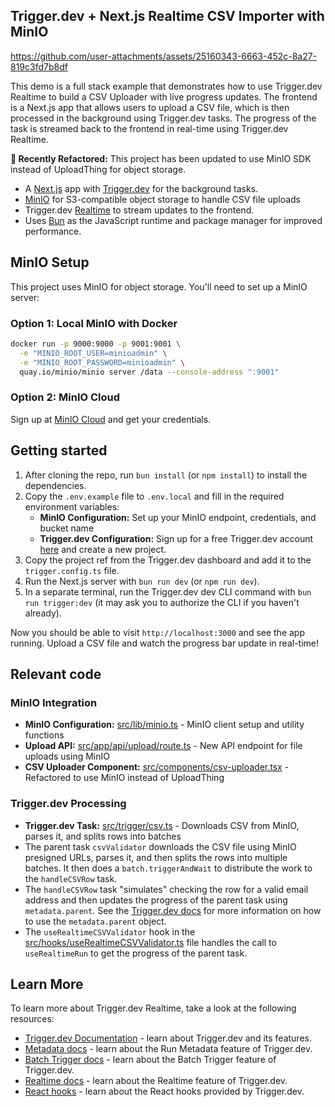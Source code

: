 ## Trigger.dev + Next.js Realtime CSV Importer with MinIO

https://github.com/user-attachments/assets/25160343-6663-452c-8a27-819c3fd7b8df

This demo is a full stack example that demonstrates how to use Trigger.dev Realtime to build a CSV Uploader with live progress updates. The frontend is a Next.js app that allows users to upload a CSV file, which is then processed in the background using Trigger.dev tasks. The progress of the task is streamed back to the frontend in real-time using Trigger.dev Realtime.

**🔄 Recently Refactored:** This project has been updated to use MinIO SDK instead of UploadThing for object storage.

- A [Next.js](https://nextjs.org/) app with [Trigger.dev](https://trigger.dev/) for the background tasks.
- [MinIO](https://min.io/) for S3-compatible object storage to handle CSV file uploads
- Trigger.dev [Realtime](https://trigger.dev/launchweek/0/realtime) to stream updates to the frontend.
- Uses [Bun](https://bun.sh/) as the JavaScript runtime and package manager for improved performance.

## MinIO Setup

This project uses MinIO for object storage. You'll need to set up a MinIO server:

### Option 1: Local MinIO with Docker

```bash
docker run -p 9000:9000 -p 9001:9001 \
  -e "MINIO_ROOT_USER=minioadmin" \
  -e "MINIO_ROOT_PASSWORD=minioadmin" \
  quay.io/minio/minio server /data --console-address ":9001"
```

### Option 2: MinIO Cloud

Sign up at [MinIO Cloud](https://min.io/cloud) and get your credentials.

## Getting started

1. After cloning the repo, run `bun install` (or `npm install`) to install the dependencies.
2. Copy the `.env.example` file to `.env.local` and fill in the required environment variables:
   - **MinIO Configuration:** Set up your MinIO endpoint, credentials, and bucket name
   - **Trigger.dev Configuration:** Sign up for a free Trigger.dev account [here](https://cloud.trigger.dev/login) and create a new project.
3. Copy the project ref from the Trigger.dev dashboard and add it to the `trigger.config.ts` file.
4. Run the Next.js server with `bun run dev` (or `npm run dev`).
5. In a separate terminal, run the Trigger.dev dev CLI command with `bun run trigger:dev` (it may ask you to authorize the CLI if you haven't already).

Now you should be able to visit `http://localhost:3000` and see the app running. Upload a CSV file and watch the progress bar update in real-time!

## Relevant code

### MinIO Integration
- **MinIO Configuration:** [src/lib/minio.ts](src/lib/minio.ts) - MinIO client setup and utility functions
- **Upload API:** [src/app/api/upload/route.ts](src/app/api/upload/route.ts) - New API endpoint for file uploads using MinIO
- **CSV Uploader Component:** [src/components/csv-uploader.tsx](src/components/csv-uploader.tsx) - Refactored to use MinIO instead of UploadThing

### Trigger.dev Processing
- **Trigger.dev Task:** [src/trigger/csv.ts](src/trigger/csv.ts) - Downloads CSV from MinIO, parses it, and splits rows into batches
- The parent task `csvValidator` downloads the CSV file using MinIO presigned URLs, parses it, and then splits the rows into multiple batches. It then does a `batch.triggerAndWait` to distribute the work to the `handleCSVRow` task.
- The `handleCSVRow` task "simulates" checking the row for a valid email address and then updates the progress of the parent task using `metadata.parent`. See the [Trigger.dev docs](https://trigger.dev/docs/runs/metadata#parent-and-root-updates) for more information on how to use the `metadata.parent` object.
- The `useRealtimeCSVValidator` hook in the [src/hooks/useRealtimeCSVValidator.ts](src/hooks/useRealtimeCSVValidator.ts) file handles the call to `useRealtimeRun` to get the progress of the parent task.

## Learn More

To learn more about Trigger.dev Realtime, take a look at the following resources:

- [Trigger.dev Documentation](https://trigger.dev/docs) - learn about Trigger.dev and its features.
- [Metadata docs](https://trigger.dev/docs/runs/metadata) - learn about the Run Metadata feature of Trigger.dev.
- [Batch Trigger docs](https://trigger.dev/docs/triggering) - learn about the Batch Trigger feature of Trigger.dev.
- [Realtime docs](https://trigger.dev/docs/realtime) - learn about the Realtime feature of Trigger.dev.
- [React hooks](https://trigger.dev/docs/frontend/react-hooks) - learn about the React hooks provided by Trigger.dev.
